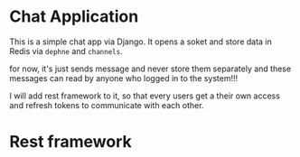 # Chat Application

This is a simple chat app via Django.
It opens a soket and store data in Redis via `dephne` and `channels`.

for now, it's just sends message and never store them separately and
these messages can read by anyone who logged in to the system!!!

I will add rest framework to it, so that every users get a their own access and refresh tokens to
communicate with each other.

# Rest framework
